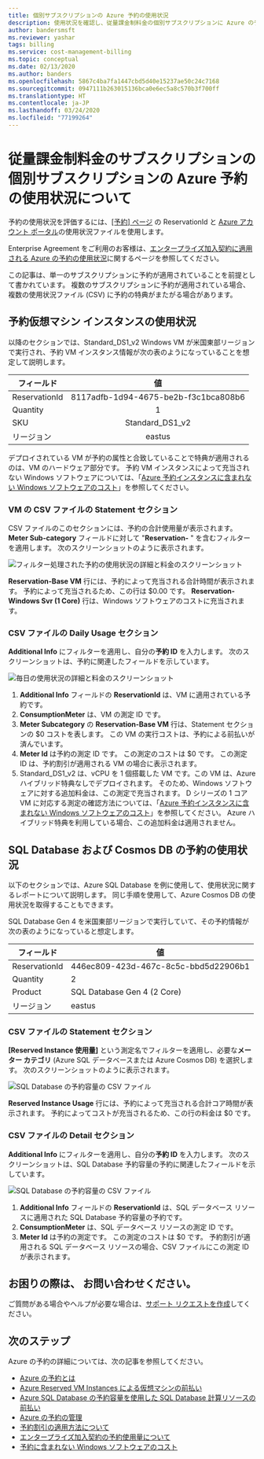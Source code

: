 ```yaml
---
title: 個別サブスクリプションの Azure 予約の使用状況
description: 使用状況を確認し、従量課金制料金の個別サブスクリプションに Azure の予約がどのように適用されているかを把握する方法について説明します。
author: bandersmsft
ms.reviewer: yashar
tags: billing
ms.service: cost-management-billing
ms.topic: conceptual
ms.date: 02/13/2020
ms.author: banders
ms.openlocfilehash: 5867c4ba7fa1447cbd5d40e15237ae50c24c7168
ms.sourcegitcommit: 0947111b263015136bca0e6ec5a8c570b3f700ff
ms.translationtype: HT
ms.contentlocale: ja-JP
ms.lasthandoff: 03/24/2020
ms.locfileid: "77199264"
---
```

# <a name="understand-azure-reservation-usage-for-your-individual-subscription-with-pay-as-you-go-rates-subscription"></a>従量課金制料金のサブスクリプションの個別サブスクリプションの Azure 予約の使用状況について

予約の使用状況を評価するには、[[予約] ページ](https://portal.azure.com/?microsoft_azure_marketplace_ItemHideKey=Reservations&Microsoft_Azure_Reservations=true#blade/Microsoft_Azure_Reservations/ReservationsBrowseBlade) の ReservationId と [Azure アカウント ポータル](https://account.azure.com)の使用状況ファイルを使用します。

Enterprise Agreement をご利用のお客様は、[エンタープライズ加入契約に適用される Azure の予約の使用状況](understand-reserved-instance-usage-ea.md)に関するページを参照してください。

この記事は、単一のサブスクリプションに予約が適用されていることを前提として書かれています。 複数のサブスクリプションに予約が適用されている場合、複数の使用状況ファイル (CSV) に予約の特典がまたがる場合があります。

## <a name="usage-for-reserved-virtual-machine-instances"></a>予約仮想マシン インスタンスの使用状況

以降のセクションでは、Standard_DS1_v2 Windows VM が米国東部リージョンで実行され、予約 VM インスタンス情報が次の表のようになっていることを想定して説明します。

| フィールド | 値 |
|---| :---: |
|ReservationId |8117adfb-1d94-4675-be2b-f3c1bca808b6|
|Quantity |1|
|SKU | Standard_DS1_v2|
|リージョン | eastus |

デプロイされている VM が予約の属性と合致していることで特典が適用されるのは、VM のハードウェア部分です。 予約 VM インスタンスによって充当されない Windows ソフトウェアについては、「[Azure 予約インスタンスに含まれない Windows ソフトウェアのコスト](reserved-instance-windows-software-costs.md)」を参照してください。

### <a name="statement-section-of-csv-file-for-vms"></a>VM の CSV ファイルの Statement セクション

CSV ファイルのこのセクションには、予約の合計使用量が表示されます。 **Meter Sub-category** フィールドに対して "**Reservation-** " を含むフィルターを適用します。 次のスクリーンショットのように表示されます。

![フィルター処理された予約の使用状況の詳細と料金のスクリーンショット](./media/understand-reserved-instance-usage/billing-payg-reserved-instance-csv-statements.png)

**Reservation-Base VM** 行には、予約によって充当される合計時間が表示されます。 予約によって充当されるため、この行は $0.00 です。 **Reservation-Windows Svr (1 Core)** 行は、Windows ソフトウェアのコストに充当されます。

### <a name="daily-usage-section-of-csv-file"></a>CSV ファイルの Daily Usage セクション

**Additional Info** にフィルターを適用し、自分の**予約 ID** を入力します。 次のスクリーンショットは、予約に関連したフィールドを示しています。

![毎日の使用状況の詳細と料金のスクリーンショット](./media/understand-reserved-instance-usage/billing-payg-reserved-instance-csv-details.png)

1. **Additional Info** フィールドの **ReservationId** は、VM に適用されている予約です。
2. **ConsumptionMeter** は、VM の測定 ID です。
3. **Meter Subcategory** の **Reservation-Base VM** 行は、Statement セクションの $0 コストを表します。 この VM の実行コストは、予約による前払いが済んでいます。
4. **Meter Id** は予約の測定 ID です。 この測定のコストは $0 です。 この測定 ID は、予約割引が適用される VM の場合に表示されます。
5. Standard_DS1_v2 は、vCPU を 1 個搭載した VM です。この VM は、Azure ハイブリッド特典なしでデプロイされます。 そのため、Windows ソフトウェアに対する追加料金は、この測定で充当されます。 D シリーズの 1 コア VM に対応する測定の確認方法については、「[Azure 予約インスタンスに含まれない Windows ソフトウェアのコスト](reserved-instance-windows-software-costs.md)」を参照してください。 Azure ハイブリッド特典を利用している場合、この追加料金は適用されません。

## <a name="usage-for-sql-database--cosmos-db-reservations"></a>SQL Database および Cosmos DB の予約の使用状況

以下のセクションでは、Azure SQL Database を例に使用して、使用状況に関するレポートについて説明します。 同じ手順を使用して、Azure Cosmos DB の使用状況を取得することもできます。

SQL Database Gen 4 を米国東部リージョンで実行していて、その予約情報が次の表のようになっていると想定します。

| フィールド | 値 |
|---| --- |
|ReservationId |446ec809-423d-467c-8c5c-bbd5d22906b1|
|Quantity |2|
|Product| SQL Database Gen 4 (2 Core)|
|リージョン | eastus |

### <a name="statement-section-of-csv-file"></a>CSV ファイルの Statement セクション

**[Reserved Instance 使用量]** という測定名でフィルターを適用し、必要な**メーター カテゴリ** (Azure SQL データベースまたは Azure Cosmos DB) を選択します。 次のスクリーンショットのように表示されます。

![SQL Database の予約容量の CSV ファイル](./media/understand-reserved-instance-usage/billing-payg-sql-db-reserved-capacity-csv-statements.png)

**Reserved Instance Usage** 行には、予約によって充当される合計コア時間が表示されます。 予約によってコストが充当されるため、この行の料金は $0 です。

### <a name="detail-section-of-csv-file"></a>CSV ファイルの Detail セクション

**Additional Info** にフィルターを適用し、自分の**予約 ID** を入力します。 次のスクリーンショットは、SQL Database 予約容量の予約に関連したフィールドを示しています。

![SQL Database の予約容量の CSV ファイル](./media/understand-reserved-instance-usage/billing-payg-sql-db-reserved-capacity-csv-details.png)

1. **Additional Info** フィールドの **ReservationId** は、SQL データベース リソースに適用された SQL Database 予約容量の予約です。
2. **ConsumptionMeter** は、SQL データベース リソースの測定 ID です。
3. **Meter Id** は予約の測定です。 この測定のコストは $0 です。 予約割引が適用される SQL データベース リソースの場合、CSV ファイルにこの測定 ID が表示されます。

## <a name="need-help-contact-us"></a>お困りの際は、 お問い合わせください。

ご質問がある場合やヘルプが必要な場合は、[サポート リクエストを作成](https://go.microsoft.com/fwlink/?linkid=2083458)してください。

## <a name="next-steps"></a>次のステップ

Azure の予約の詳細については、次の記事を参照してください。

- [Azure の予約とは](save-compute-costs-reservations.md)
- [Azure Reserved VM Instances による仮想マシンの前払い](../../virtual-machines/windows/prepay-reserved-vm-instances.md)
- [Azure SQL Database の予約容量を使用した SQL Database 計算リソースの前払い](../../sql-database/sql-database-reserved-capacity.md)
- [Azure の予約の管理](manage-reserved-vm-instance.md)
- [予約割引の適用方法について](../manage/understand-vm-reservation-charges.md)
- [エンタープライズ加入契約の予約使用量について](understand-reserved-instance-usage-ea.md)
- [予約に含まれない Windows ソフトウェアのコスト](reserved-instance-windows-software-costs.md)
